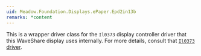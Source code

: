 ```yaml
---
uid: Meadow.Foundation.Displays.ePaper.Epd2in13b
remarks: *content
---
```


This is a wrapper driver class for the `Il0373` display controller driver that this WaveShare display uses internally. For more details, consult that [`Il0373` driver](/docs/api/Meadow.Foundation/Meadow.Foundation.Displays.Il0373.html).
